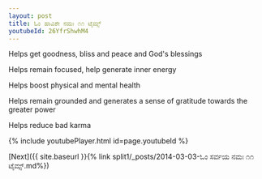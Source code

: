```yaml
---
layout: post
title: ಓಂ ಹಾವಿಶೇ ನಮಃ ೧೧ ಟೈಮ್ಸ್
youtubeId: 26YfrShwhM4
---
```

 
 
Helps get goodness, bliss and peace and God's blessings
 
Helps remain focused, help generate inner energy 
 
Helps boost physical and mental health 
 
Helps remain grounded and generates a sense of gratitude towards the greater power 
 
Helps reduce bad karma
 
 
 
 


{% include youtubePlayer.html id=page.youtubeId %}
 
[Next]({{ site.baseurl }}{% link  split1/_posts/2014-03-03-ಓಂ ಸರ್ವಯ ನಮಃ ೧೧ ಟೈಮ್ಸ್.md%})
 
